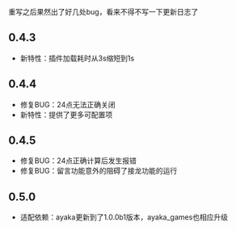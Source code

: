 重写之后果然出了好几处bug，看来不得不写一下更新日志了

## 0.4.3

- 新特性：插件加载耗时从3s缩短到1s

## 0.4.4

- 修复BUG：24点无法正确关闭
- 新特性：提供了更多可配置项

## 0.4.5

- 修复BUG：24点正确计算后发生报错
- 修复BUG：留言功能意外的阻碍了接龙功能的运行

## 0.5.0

- 适配依赖：ayaka更新到了1.0.0b1版本，ayaka_games也相应升级

